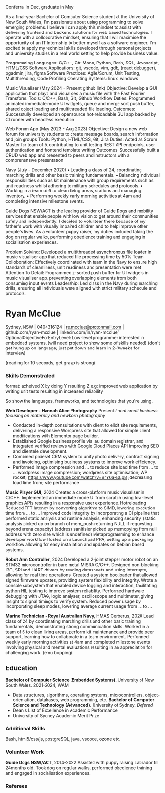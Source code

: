 <!-- SPDX-License-Identifier: zlib-acknowledgement -->

Conferral in Dec, graduate in May

As a final-year Bachelor of Computer Science student at the University of New South Wales, 
I'm passionate about using programming to solve emerging problems.
I believe I can apply this mindset to assist with delivering frontend and backend solutions for web based technologies.
I operate with a colloborative mindset, ensuring that I will maximise the opportunity of an IT Internship to better myself as a software engineer.
I'm excited to apply my technical skills developed through personal projects and university studies in a
real world setting to help provide business value.

Programming Languages: C/C++, C#-Mono, Python, Bash, SQL, Javascript, HTML/CSS
Software Applications: git, vscode, vim, gdb, (react debugger), pgadmin, jira, figma
Software Practices: Agile/Scrum, Unit Testing, Multithreading, Code Profiling
Operating Systems: linux, windows

Music Visualiser (May 2024 - Present github link)
Objective: Develop a GUI application that plays and visualises a music file with the Fast Fourier Transform.
Tools: C/C++, Bash, Git, Github Workflow
Duties: Programmed animated immediate mode UI widgets, queue and merge sort push buffer, shared object loading and multithreaded file loading.
Outcomes: Successfully developed an opensource hot-reloadable GUI app backed by CI runner with headless execution

Web Forum App (May 2023 - Aug 2023)
Objective: Design a new web forum for university students to create message boards, search information and join groups
Tools: Python, HTML/CSS, Git, Jira
Duties: Acted as Scrum Master for team of 5, contributing to unit testing REST API endpoints, user authentication and frontend template writing
Outcomes: Successfully built a CRUD web app and presented to peers and instructors with a comprehensive presentation

Navy (July - December 2020)
• Leading a class of 24, coordinating marching drills and other basic training fundamentals.
• Balancing individual responsibilities such as kit maintenance with group requirements such as unit readiness whilst adhering to military schedules and protocols.
• Working in a team of 6 to clean living areas, stations and managing inventory.
• Performing weekly early morning activities at 4am and completing intensive milestone events.


Guide Dogs NSW/ACT is the leading provider of Guide Dogs and mobility services that enable people with low vision to get around their communities safely and independently.
I decided to volunteer there because of my father's work with visually impaired children and to help improve other people's lives.
As a volunteer puppy raiser, my duties included taking the dog on regular walks, performing obedience training and engaging in socialisation experiences.

Problem Solving: Developed a multithreaded asynchronous file loader in music visualiser app that reduced file processing time by 50%
Team Colloboration: Effectively coordinated with team in the Navy to ensure high standards of cleanliness, unit readiness and presentation were met
Attention To Detail: Programmed z-sorted push buffer for UI widgets in music visualiser app, preventing overlapping elements from both consuming input events 
Leadership: Led class in the Navy during marching drills, ensuring all individuals were aligned with strict military schedule and protocols.


# Ryan McClue
Sydney, NSW | 0404316124 | re.mcclue@protonmail.com | github.com/ryan-mcclue | linkedin.com/in/ryan-mcclue/
OptionalObjectiveForEntryLevel: Low-level programmer interested in embedded systems. 
(will need project to show some of skills needed)
(don't get hung up on language; just put down and learn in 2-3weeks for interview)

(reading for 10 seconds, get grasp is strong)
### Skills Demonstrated 
format: acheived X by doing Y resulting Z
e.g: improved web application by writing unit tests resulting in increased reliability

So show the languages, frameworks, and technologies that you're using. 

**Web Developer - Hannah Alice Photography** Present
*Local small business focusing on maternity and newborn photography*
- Conducted in-depth consultations with client to elicit site requirements, 
  delivering a responsive Wordpress site that allowed for simple client modifications with
  Elementor page builder.
- Established Google business profile via .au domain registrar,
  and integrated verified reviews with Google Cloud Places API
  improving SEO and clientele development.
- Combined pixieset CRM system to unify photo delivery, contract signing and invoicing,
  optimising business systems to improve work efficiency.
- Performed image compression and ... to reduce site load time from ...
  to ... 
  wordpress image compression; 
  wordpress site optimisation; WP rocket; https://www.youtube.com/watch?v=BrY6a-lsLp8
  ;decreasing load time from; site performance 

**Music Player GUI**, 2024
Created a cross-platform music visualiser in C/C++.
Implemented an immediate mode UI from scratch using low-level graphics APIs resulting in a responsive user experience.
Hotreloading
Reduced FFT latency by converting algorithm to SIMD, lowering execution time from ... to ...
Improved code integrity by incorporating a CI pipeline that performed static analysis and runtime analysis, enhancing security.
(static analysis picked up on branch of mem_push returning NULL if requesting beyond arena capacity)
(address sanitisier picked up memcpying from null address with zero size which is undefined)
Metaprogramming to enhance developer workflow
Hosted on a Launchpad PPA, setting up a packaging workflow allowing for easy installation and updates on Debian based systems.

**Robot Arm Controller**, 2024
Developed a 2-joint stepper motor robot on an STM32 microcontroller in bare metal MISRA C/C++.
Designed non-blocking I2C, SPI and UART drivers by reading datasheets and using interrupts, allowing for real time operations.
Created a system bootloader that allowed signed firmware updates, providing system flexibility and integrity.
Wrote a console subsystem that enabled device logging and interaction, facilitating python HIL testing to improve system reliability.
Performed hardware debugging with JTAG, logic analyser, oscilloscope and multimeter, giving insight to signal timings to verify system.
Reduced power usage by incorporating sleep modes, lowering average current usage from ... to ...

**Marine Technician - Royal Australian Navy**, HMAS Cerberus, 2020
Lead class of 24 by coordinating marching drills and other basic training fundamentals,
demonstrating strong communication skills.
Worked in a team of 6 to clean living areas, perform kit maintenance and provide peer support, 
learning how to collaborate in a team environment.
Performed weekly early morning activities at 4am and completed milestone events
involving physical and mental evaluations resulting in an appreciation for challenging work.
(emu bopping)

## Education
**Bachelor of Computer Science (Embedded Systems).** University of New South Wales. 2021-2024, WAM
- Data structures, algorithms, operating systems, microcontrollers, object-orientation, databases, web programming, etc.
**Bachelor of Computer Science and Technology (Advanced).** University of Sydney. *Defered*
- Dean's List of Excellence in Academic Performance
- University of Sydney Academic Merit Prize

<!-- TODO(Ryan): Mention specific technologies as appropriate to job application -->
### Additional Skills
Bash, html5/css/js, postgreSQL, java, vscode, ozone etc. 

### Volunteer Work
**Guide Dogs NSW/ACT**, 2014-2022
Assisted with puppy raising Labrador till 24months old. 
Took dog on regular walks, performed obedience training and engaged in socialisation experiences.

### Referees
